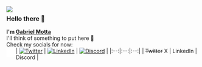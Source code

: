<img src="space-120px.png" height="0px" width="120px" align="left"/>
<img src="https://avatars.githubusercontent.com/u/29769845" width="120px" align="left"/>

### Hello there 👋
**I'm [Gabriel Motta][homepage]**  
I'll think of something to put here 🤔  
Check my socials for now:
<br/>
<a href="#"><img src="space-120px.png" width="25px" align="left"/></a>
| [<img alt="Twitter" title="Twitter / X" height="48" src="https://abs.twimg.com/icons/apple-touch-icon-192x192.png"/>][twitter] | [<img alt="LinkedIn" title="LinkedIn" height="48" src="https://cdn-icons-png.flaticon.com/512/174/174857.png"/>][linked-in] | [<img alt="Discord" title="Discord" height="48" src="https://cdn-icons-png.flaticon.com/512/5968/5968756.png"/>][discord] |
|:--:|:--:|:--:|
| ~~Twitter~~ X | LinkedIn | Discord |

[homepage]: https://gabrielmotta.dev  
[twitter]: https://twitter.com/gabrielmottadev  
[linked-in]: https://www.linkedin.com/in/gabrielmottadev  
[discord]: https://discord.com/users/gabrielmottadev
